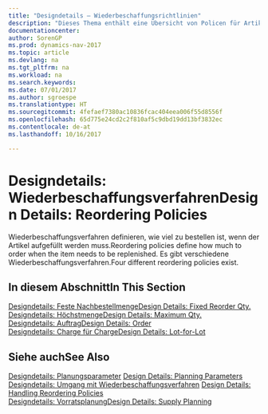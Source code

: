 ```yaml
---
title: "Designdetails – Wiederbeschaffungsrichtlinien"
description: "Dieses Thema enthält eine Übersicht von Policen für Artikelergänzungen."
documentationcenter: 
author: SorenGP
ms.prod: dynamics-nav-2017
ms.topic: article
ms.devlang: na
ms.tgt_pltfrm: na
ms.workload: na
ms.search.keywords: 
ms.date: 07/01/2017
ms.author: sgroespe
ms.translationtype: HT
ms.sourcegitcommit: 4fefaef7380ac10836fcac404eea006f55d8556f
ms.openlocfilehash: 65d775e24cd2c2f810af5c9dbd19dd13bf3832ec
ms.contentlocale: de-at
ms.lasthandoff: 10/16/2017

---
```

# <a name="design-details-reordering-policies"></a><span data-ttu-id="4d070-103">Designdetails: Wiederbeschaffungsverfahren</span><span class="sxs-lookup"><span data-stu-id="4d070-103">Design Details: Reordering Policies</span></span>
<span data-ttu-id="4d070-104">Wiederbeschaffungsverfahren definieren, wie viel zu bestellen ist, wenn der Artikel aufgefüllt werden muss.</span><span class="sxs-lookup"><span data-stu-id="4d070-104">Reordering policies define how much to order when the item needs to be replenished.</span></span> <span data-ttu-id="4d070-105">Es gibt verschiedene Wiederbeschaffungsverfahren.</span><span class="sxs-lookup"><span data-stu-id="4d070-105">Four different reordering policies exist.</span></span>  

## <a name="in-this-section"></a><span data-ttu-id="4d070-106">In diesem Abschnitt</span><span class="sxs-lookup"><span data-stu-id="4d070-106">In This Section</span></span>  
[<span data-ttu-id="4d070-107">Designdetails: Feste Nachbestellmenge</span><span class="sxs-lookup"><span data-stu-id="4d070-107">Design Details: Fixed Reorder Qty.</span></span>](design-details-fixed-reorder-qty.md)  
[<span data-ttu-id="4d070-108">Designdetails: Höchstmenge</span><span class="sxs-lookup"><span data-stu-id="4d070-108">Design Details: Maximum Qty.</span></span>](design-details-maximum-qty.md)  
[<span data-ttu-id="4d070-109">Designdetails: Auftrag</span><span class="sxs-lookup"><span data-stu-id="4d070-109">Design Details: Order</span></span>](design-details-order.md)  
[<span data-ttu-id="4d070-110">Designdetails: Charge für Charge</span><span class="sxs-lookup"><span data-stu-id="4d070-110">Design Details: Lot-for-Lot</span></span>](design-details-lot-for-lot.md)  

## <a name="see-also"></a><span data-ttu-id="4d070-111">Siehe auch</span><span class="sxs-lookup"><span data-stu-id="4d070-111">See Also</span></span>  
<span data-ttu-id="4d070-112">[Designdetails: Planungsparameter](design-details-planning-parameters.md) </span><span class="sxs-lookup"><span data-stu-id="4d070-112">[Design Details: Planning Parameters](design-details-planning-parameters.md) </span></span>  
<span data-ttu-id="4d070-113">[Designdetails: Umgang mit Wiederbeschaffungsverfahren](design-details-handling-reordering-policies.md) </span><span class="sxs-lookup"><span data-stu-id="4d070-113">[Design Details: Handling Reordering Policies](design-details-handling-reordering-policies.md) </span></span>  
[<span data-ttu-id="4d070-114">Designdetails: Vorratsplanung</span><span class="sxs-lookup"><span data-stu-id="4d070-114">Design Details: Supply Planning</span></span>](design-details-supply-planning.md)

